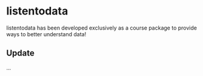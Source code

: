 
# listentodata

<!-- badges: start -->
<!-- badges: end -->

listentodata has been developed exclusively as a course package to provide ways to better understand data!

## Update

...
